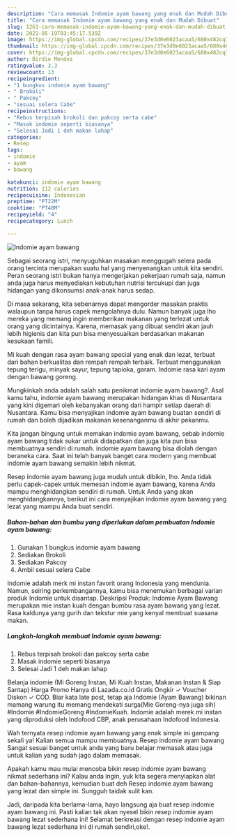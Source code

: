 ```yaml
---
description: "Cara memasak Indomie ayam bawang yang enak dan Mudah Dibuat"
title: "Cara memasak Indomie ayam bawang yang enak dan Mudah Dibuat"
slug: 1261-cara-memasak-indomie-ayam-bawang-yang-enak-dan-mudah-dibuat
date: 2021-05-19T03:45:17.539Z
image: https://img-global.cpcdn.com/recipes/37e3d0e6023acaa5/680x482cq70/indomie-ayam-bawang-foto-resep-utama.jpg
thumbnail: https://img-global.cpcdn.com/recipes/37e3d0e6023acaa5/680x482cq70/indomie-ayam-bawang-foto-resep-utama.jpg
cover: https://img-global.cpcdn.com/recipes/37e3d0e6023acaa5/680x482cq70/indomie-ayam-bawang-foto-resep-utama.jpg
author: Birdie Mendez
ratingvalue: 3.3
reviewcount: 13
recipeingredient:
- "1 bungkus indomie ayam bawang"
- " Brokoli"
- " Pakcoy"
- "sesuai selera Cabe"
recipeinstructions:
- "Rebus terpisah brokoli dan pakcoy serta cabe"
- "Masak indomie seperti biasanya"
- "Selesai Jadi 1 deh makan lahap"
categories:
- Resep
tags:
- indomie
- ayam
- bawang

katakunci: indomie ayam bawang 
nutrition: 112 calories
recipecuisine: Indonesian
preptime: "PT22M"
cooktime: "PT40M"
recipeyield: "4"
recipecategory: Lunch

---
```



![Indomie ayam bawang](https://img-global.cpcdn.com/recipes/37e3d0e6023acaa5/680x482cq70/indomie-ayam-bawang-foto-resep-utama.jpg)

Sebagai seorang istri, menyuguhkan masakan menggugah selera pada orang tercinta merupakan suatu hal yang menyenangkan untuk kita sendiri. Peran seorang istri bukan hanya mengerjakan pekerjaan rumah saja, namun anda juga harus menyediakan kebutuhan nutrisi tercukupi dan juga hidangan yang dikonsumsi anak-anak harus sedap.

Di masa  sekarang, kita sebenarnya dapat mengorder masakan praktis walaupun tanpa harus capek mengolahnya dulu. Namun banyak juga lho mereka yang memang ingin memberikan makanan yang terlezat untuk orang yang dicintainya. Karena, memasak yang dibuat sendiri akan jauh lebih higienis dan kita pun bisa menyesuaikan berdasarkan makanan kesukaan famili. 

Mi kuah dengan rasa ayam bawang special yang enak dan lezat, terbuat dari bahan berkualitas dan rempah rempah terbaik. Terbuat menggunakan tepung terigu, minyak sayur, tepung tapioka, garam. Indomie rasa kari ayam dengan bawang goreng.

Mungkinkah anda adalah salah satu penikmat indomie ayam bawang?. Asal kamu tahu, indomie ayam bawang merupakan hidangan khas di Nusantara yang kini digemari oleh kebanyakan orang dari hampir setiap daerah di Nusantara. Kamu bisa menyajikan indomie ayam bawang buatan sendiri di rumah dan boleh dijadikan makanan kesenanganmu di akhir pekanmu.

Kita jangan bingung untuk memakan indomie ayam bawang, sebab indomie ayam bawang tidak sukar untuk didapatkan dan juga kita pun bisa membuatnya sendiri di rumah. indomie ayam bawang bisa diolah dengan beraneka cara. Saat ini telah banyak banget cara modern yang membuat indomie ayam bawang semakin lebih nikmat.

Resep indomie ayam bawang juga mudah untuk dibikin, lho. Anda tidak perlu capek-capek untuk memesan indomie ayam bawang, karena Anda mampu menghidangkan sendiri di rumah. Untuk Anda yang akan menghidangkannya, berikut ini cara menyajikan indomie ayam bawang yang lezat yang mampu Anda buat sendiri.

<!--inarticleads1-->

##### Bahan-bahan dan bumbu yang diperlukan dalam pembuatan Indomie ayam bawang:

1. Gunakan 1 bungkus indomie ayam bawang
1. Sediakan  Brokoli
1. Sediakan  Pakcoy
1. Ambil sesuai selera Cabe


Indomie adalah merk mi instan favorit orang Indonesia yang mendunia. Namun, seiring perkembangannya, kamu bisa menemukan berbagai varian produk Indomie untuk disantap. Deskripsi Produk: Indomie Ayam Bawang merupakan mie instan kuah dengan bumbu rasa ayam bawang yang lezat. Rasa kaldunya yang gurih dan tekstur mie yang kenyal membuat suasana makan. 

<!--inarticleads2-->

##### Langkah-langkah membuat Indomie ayam bawang:

1. Rebus terpisah brokoli dan pakcoy serta cabe
1. Masak indomie seperti biasanya
1. Selesai Jadi 1 deh makan lahap


Belanja indomie (Mi Goreng Instan, Mi Kuah Instan, Makanan Instan &amp; Siap Santap) Harga Promo Hanya di Lazada.co.id Gratis Ongkir ✓ Voucher Diskon ✓ COD. Biar kata late post, tetap aja Indomie (Ayam Bawang) bikinan mamang warung itu memang mendekati surga(Mie Goreng-nya juga sih) #Indomie #IndomieGoreng #IndomieKuah. Indomie adalah merek mi instan yang diproduksi oleh Indofood CBP, anak perusahaan Indofood Indonesia. 

Wah ternyata resep indomie ayam bawang yang enak simple ini gampang sekali ya! Kalian semua mampu membuatnya. Resep indomie ayam bawang Sangat sesuai banget untuk anda yang baru belajar memasak atau juga untuk kalian yang sudah jago dalam memasak.

Apakah kamu mau mulai mencoba bikin resep indomie ayam bawang nikmat sederhana ini? Kalau anda ingin, yuk kita segera menyiapkan alat dan bahan-bahannya, kemudian buat deh Resep indomie ayam bawang yang lezat dan simple ini. Sungguh taidak sulit kan. 

Jadi, daripada kita berlama-lama, hayo langsung aja buat resep indomie ayam bawang ini. Pasti kalian tak akan nyesel bikin resep indomie ayam bawang lezat sederhana ini! Selamat berkreasi dengan resep indomie ayam bawang lezat sederhana ini di rumah sendiri,oke!.

